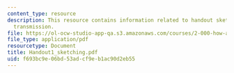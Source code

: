 ```yaml
---
content_type: resource
description: This resource contains information related to handout sketching of tractor
  transmission.
file: https://ol-ocw-studio-app-qa.s3.amazonaws.com/courses/2-000-how-and-why-machines-work-spring-2002/f693bc9e06bd53adcf9eb1ac90d2eb55_Handout1_sketching.pdf
file_type: application/pdf
resourcetype: Document
title: Handout1_sketching.pdf
uid: f693bc9e-06bd-53ad-cf9e-b1ac90d2eb55
---
```

